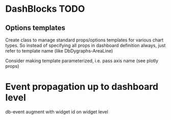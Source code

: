 # DashBlocks TODO


## Options templates

Create class to manage standard props/options templates for various chart types. 
So instead of specifying all props in dashboard definition always, just refer to 
template name (like DbDygraphs-AreaLine)

Consider making template parameterized, i.e. pass axis name (see plotly props)

# Event propagation up to dashboard level 

db-event
augment with widget id on widget level



